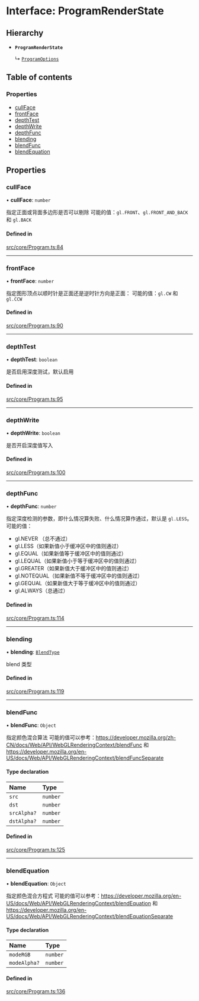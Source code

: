 # Interface: ProgramRenderState

## Hierarchy

- **`ProgramRenderState`**

  ↳ [`ProgramOptions`](ProgramOptions.md)

## Table of contents

### Properties

- [cullFace](ProgramRenderState.md#cullface)
- [frontFace](ProgramRenderState.md#frontface)
- [depthTest](ProgramRenderState.md#depthtest)
- [depthWrite](ProgramRenderState.md#depthwrite)
- [depthFunc](ProgramRenderState.md#depthfunc)
- [blending](ProgramRenderState.md#blending)
- [blendFunc](ProgramRenderState.md#blendfunc)
- [blendEquation](ProgramRenderState.md#blendequation)

## Properties

### cullFace

• **cullFace**: `number`

指定正面或背面多边形是否可以剔除
可能的值：`gl.FRONT`、`gl.FRONT_AND_BACK` 和 `gl.BACK`

#### Defined in

[src/core/Program.ts:84](https://github.com/sakitam-gis/vis-engine/blob/master/src/core/Program.ts#L84)

___

### frontFace

• **frontFace**: `number`

指定图形顶点以顺时针是正面还是逆时针方向是正面：
可能的值：`gl.CW` 和 `gl.CCW`

#### Defined in

[src/core/Program.ts:90](https://github.com/sakitam-gis/vis-engine/blob/master/src/core/Program.ts#L90)

___

### depthTest

• **depthTest**: `boolean`

是否启用深度测试，默认启用

#### Defined in

[src/core/Program.ts:95](https://github.com/sakitam-gis/vis-engine/blob/master/src/core/Program.ts#L95)

___

### depthWrite

• **depthWrite**: `boolean`

是否开启深度值写入

#### Defined in

[src/core/Program.ts:100](https://github.com/sakitam-gis/vis-engine/blob/master/src/core/Program.ts#L100)

___

### depthFunc

• **depthFunc**: `number`

指定深度检测的参数，即什么情况算失败、什么情况算作通过，默认是 `gl.LESS`。
可能的值：
- gl.NEVER （总不通过）
- gl.LESS（如果新值小于缓冲区中的值则通过）
- gl.EQUAL（如果新值等于缓冲区中的值则通过）
- gl.LEQUAL（如果新值小于等于缓冲区中的值则通过）
- gl.GREATER（如果新值大于缓冲区中的值则通过）
- gl.NOTEQUAL（如果新值不等于缓冲区中的值则通过）
- gl.GEQUAL（如果新值大于等于缓冲区中的值则通过）
- gl.ALWAYS（总通过）

#### Defined in

[src/core/Program.ts:114](https://github.com/sakitam-gis/vis-engine/blob/master/src/core/Program.ts#L114)

___

### blending

• **blending**: [`BlendType`](../enums/BlendType.md)

blend 类型

#### Defined in

[src/core/Program.ts:119](https://github.com/sakitam-gis/vis-engine/blob/master/src/core/Program.ts#L119)

___

### blendFunc

• **blendFunc**: `Object`

指定颜色混合算法
可能的值可以参考：https://developer.mozilla.org/zh-CN/docs/Web/API/WebGLRenderingContext/blendFunc 和 https://developer.mozilla.org/en-US/docs/Web/API/WebGLRenderingContext/blendFuncSeparate

#### Type declaration

| Name | Type |
| :------ | :------ |
| `src` | `number` |
| `dst` | `number` |
| `srcAlpha?` | `number` |
| `dstAlpha?` | `number` |

#### Defined in

[src/core/Program.ts:125](https://github.com/sakitam-gis/vis-engine/blob/master/src/core/Program.ts#L125)

___

### blendEquation

• **blendEquation**: `Object`

指定颜色混合方程式
可能的值可以参考：https://developer.mozilla.org/en-US/docs/Web/API/WebGLRenderingContext/blendEquation 和 https://developer.mozilla.org/en-US/docs/Web/API/WebGLRenderingContext/blendEquationSeparate

#### Type declaration

| Name | Type |
| :------ | :------ |
| `modeRGB` | `number` |
| `modeAlpha?` | `number` |

#### Defined in

[src/core/Program.ts:136](https://github.com/sakitam-gis/vis-engine/blob/master/src/core/Program.ts#L136)
